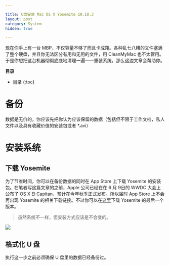 ```yaml
--- 

title: U盘安装 Mac OS X Yosemite 10.10.3
layout: post
category: System
hidden: true

---
```


现在你手上有一台 MBP，不仅容量不够了而且卡成翔。各种乱七八糟的文件塞满了整个硬盘，并且你无法区分有用和无用的文件，用 CleanMyMac 也不太管用。于是你想把这台机器彻彻底底地清理一遍——重装系统。那么这边文章会帮助你。

**目录**

* 目录
{:toc}

# 备份

数据是无价的，你应该先把你认为应该保留的数据（包括但不限于工作文档，私人文件以及具有收藏价值的安装包或者 *.avi）

# 安装系统

## 下载 Yosemite

为了节省时间，你可以在备份数据的同时在 App Store 上下载 Yosemite 的安装包。在笔者写这篇文章的之前，Apple 公司已经在在 6 月 9日的 WWDC 大会上公布了 OS X El Capitan，预计在今年秋季正式发布。所以届时 App Store 上不会再出现 Yosemite 的相关下载链接。不过你可以在[这里]()下载 Yosemite 的最后一个版本。

> 虽然系统不一样，但安装方式应该是不会变的。

![](/images/2015/06/22/1.png)

## 格式化 U 盘

执行这一步之前必须确保 U 盘里的数据已经备份过。







